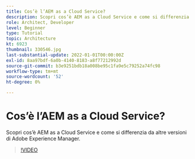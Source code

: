 ```yaml
---
title: Cos’è l’AEM as a Cloud Service?
description: Scopri cos’è AEM as a Cloud Service e come si differenzia da altre versioni di Adobe Experience Manager.
role: Architect, Developer
level: Beginner
type: Tutorial
topic: Architecture
kt: 6923
thumbnail: 330546.jpg
last-substantial-update: 2022-01-01T00:00:00Z
exl-id: 8aa97bdf-6a0b-4140-8183-a8f77212992d
source-git-commit: b3e9251bdb18a008be95c1fa9e5c79252a74fc98
workflow-type: tm+mt
source-wordcount: '52'
ht-degree: 0%

---
```


# Cos’è l’AEM as a Cloud Service?

Scopri cos’è AEM as a Cloud Service e come si differenzia da altre versioni di Adobe Experience Manager.

>[!VIDEO](https://video.tv.adobe.com/v/330546?quality=12&learn=on)
